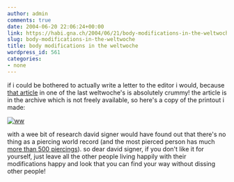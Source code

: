 ```yaml
---
author: admin
comments: true
date: 2004-06-20 22:06:24+00:00
link: https://habi.gna.ch/2004/06/21/body-modifications-in-the-weltwoche/
slug: body-modifications-in-the-weltwoche
title: body modifications in the weltwoche
wordpress_id: 561
categories:
- none
---
```


if i could be bothered to actually write a letter to the editor i would, because [that article](http://www.weltwoche.ch/artikel/?AssetID=7899&CategoryID=66) in one of the last weltwoche's is absolutely crummy!
the article is in the archive which is not freely available, so here's a copy of the printout i made:

[![ww](https://habi.gna.ch/blog/images/ww-tm.jpg)](https://habi.gna.ch/blog/images/ww.pdf)

with a wee bit of research david signer would have found out that there's no thing as a piercing world record (and the most pierced person has much [more than 500 piercings](http://www.bmezine.com/news/pubring/20030101.html)).
so dear david signer, if you don't like it for yourself, just leave all the other people living happily with their modifications happy and look that you can find your way without dissing other people!
